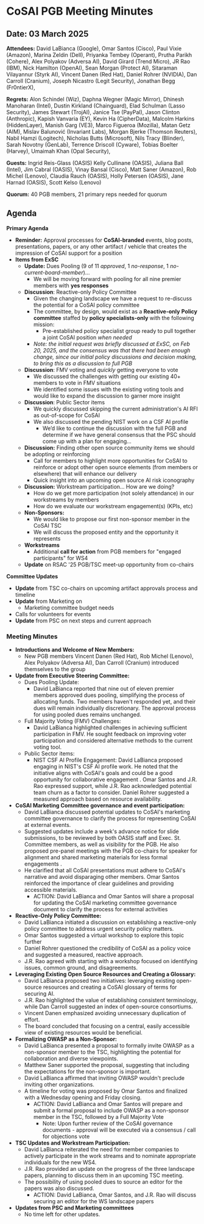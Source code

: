 # CoSAI PGB Meeting Minutes

## Date: 03 March 2025

**Attendees:** David LaBianca (Google), Omar Santos (Cisco), Paul Vixie (Amazon), Marina Zeldin (Dell), Priyanka Tembey (Operant), Prutha Parikh (Cohere), Alex Polyakov (Adversa AI), David Girard (Trend Micro), JR Rao (IBM), Nick Hamilton (OpenAI), Sean Morgan (Protect AI), Sitaraman Vilayannur (Styrk AI), Vincent Danen (Red Hat), Daniel Rohrer (NVIDIA), Dan Carroll (Cranium), Joseph Nicastro (Legit Security), Jonathan Begg (Fr0ntierX), 

**Regrets:**  Alon Schindel (Wiz), Daphna Wegner (Magic Mirror), Dhinesh Manoharan (Intel), Dustin Kirkland (Chainguard),  Elad Schulman (Lasso Security), James Stewart (TrojAI), Janice Tse (PayPal), Jason Clinton (Anthropic), Kapish Vanvaria (EY), Kevin Ha (CipherData), Malcolm Harkins (HiddenLayer), Manish Garg (VE3), Marco Figueroa (Mozilla), Matan Getz (AIM), Mislav Balunović (Invariant Labs), Morgan Bjerke (Thomson Reuters), Nabil Hamzi (Logitech), Nicholas Butts (Microsoft), Nils Tracy (Blinder), Sarah Novotny (GenLab), Terrence Driscoll (Cyware), Tobias Boelter (Harvey), Umaimah Khan (Opal Security), 

**Guests:** Ingrid Reis-Glass (OASIS) Kelly Cullinane (OASIS), Juliana Ball (Intel), Jim Cabral (OASIS), Vinay Bansal (Cisco), Matt Saner (Amazon), Rob Michel (Lenovo), Claudia Rauch (OASIS), Holly Petersen (OASIS), Jane Harnad (OASIS), Scott Kelso (Lenovo)

**Quorum:** 40 PGB members, 21 primary reps needed for quorum

## Agenda

**Primary Agenda**

* **Reminder:** Approval processes for **CoSAI-branded** events, blog posts, presentations, papers, or any other artifact / vehicle that creates the impression of CoSAI support for a position  
* **Items from ExSC**  
  * **Update:** Dues Pooling (9 of 11 *approved*, 1 *no-response*, 1 *no-current-board-member*)...   
    * We will be moving forward with pooling for all nine premier members with **yes responses**  
  * **Discussion**: Reactive-only Policy Committee  
    * Given the changing landscape we have a request to re-discuss the potential for a CoSAI policy committee  
    * The committee, by design, would exist as a **Reactive-only** **Policy committee** staffed by **policy specialists-only** with the following mission:  
      * Pre-established policy specialist group ready to pull together a joint CoSAI position *when needed*  
    * *Note: the initial request was briefly discussed at ExSC, on Feb 20, 2025, and the consensus was that there had been enough change, since our initial policy discussions and decision making, to bring this as a discussion to full PGB*  
  * **Discussion**: FMV voting and *quickly* getting everyone to vote  
    * We discussed the challenges with getting our existing 40+ members to vote in FMV situations  
    * We identified some issues with the existing voting tools and would like to expand the discussion to garner more insight  
  * **Discussion**: Public Sector items  
    * We quickly discussed skipping the current administration's AI RFI as out-of-scope for CoSAI  
    * We also discussed the pending NIST work on a CSF AI profile  
      * We’d like to continue the discussion with the full PGB and determine if we have general consensus that the PSC should come up with a plan for engaging…  
  * **Discussion:** Finding other open source community items we should be adopting or reinforcing  
    * Call for members to highlight more opportunities for CoSAI to reinforce or adopt other open source elements (from members or elsewhere) that will enhance our delivery  
    * Quick insight into an upcoming open source AI risk iconography   
  * **Discussion:** Workstream participation… How are we doing?   
    * How do we get more participation (not solely attendance) in our workstreams by members  
    * How do we evaluate our workstream engagement(s) (KPIs, etc)  
  * **Non-Sponsors:**   
    * We would like to propose our first non-sponsor member in the CoSAI TSC  
    * We will discuss the proposed entity and the opportunity it represents  
  * **Workstreams**  
    * Additional **call for action** from PGB members for "engaged participants" for WS4   
  * **Update** on RSAC '25 PGB/TSC meet-up opportunity from co-chairs

**Committee Updates**

* **Update** from TSC co-chairs on upcoming artifact approvals process and timeline  
* **Update** from Marketing on   
  * Marketing committee budget needs  
* Calls for volunteers for events  
* **Update** from PSC on next steps and current approach

### Meeting Minutes

* **Introductions and Welcome of New Members:**   
  * New PGB members Vincent Danen (Red Hat), Rob Michel (Lenovo), Alex Polyakov (Adversa AI), Dan Carroll (Cranium)  introduced themselves to the group  
* **Update from Executive Steering Committee:**  
  * Dues Pooling Update:   
    * David LaBianca reported that nine out of eleven premier members approved dues pooling, simplifying the process of allocating funds. Two members haven't responded yet, and their dues will remain individually discretionary. The approval process for using pooled dues remains unchanged.  
  * Full Majority Voting (FMV) Challenges: 	  
    * David LaBianca highlighted challenges in achieving sufficient participation in FMV. He sought feedback on improving voter participation and considered alternative methods to the current voting tool.  
  * Public Sector items:  
    * NIST CSF AI Profile Engagement: David LaBianca proposed engaging in NIST's CSF AI profile work. He noted that the initiative aligns with CoSAI's goals and could be a good opportunity for collaborative engagement . Omar Santos and J.R. Rao expressed support, while J.R. Rao acknowledged potential team churn as a factor to consider. Daniel Rohrer suggested a measured approach based on resource availability.  
* **CoSAI Marketing Committee governance and event participation:**  
  *  David LaBianca discussed potential updates to CoSAI's marketing committee governance to clarify the process for representing CoSAI at external events.   
  * Suggested updates include a week's advance notice for slide submissions, to be reviewed by both OASIS staff and Exec. St. Committee members, as well as visibility for the PGB. He also proposed pre-panel meetings with the PGB co-chairs for speaker for alignment and shared marketing materials for less formal engagements .    
  * He clarified that all CoSAI presentations must adhere to CoSAI's narrative and avoid disparaging other members.  Omar Santos reinforced the importance of clear guidelines and providing accessible materials.  
    * ACTION: David LaBianca and Omar Santos will share a proposal for updating the CoSAI marketing committee governance document to clarify the process for external activities  
* **Reactive-Only Policy Committee:**   
  * David LaBianca initiated a discussion on establishing a reactive-only policy committee to address urgent security policy matters.    
  * Omar Santos suggested a virtual workshop to explore this topic further  
  * Daniel Rohrer questioned the credibility of CoSAI as a policy voice and suggested a measured, reactive approach.  
  * J.R. Rao agreed with starting with a workshop focused on identifying issues, common ground, and disagreements.   
* **Leveraging Existing Open Source Resources and Creating a Glossary:**   
  * David LaBianca proposed two initiatives: leveraging existing open-source resources and creating a CoSAI glossary of terms for securing AI.  
  * J.R. Rao highlighted the value of establishing consistent terminology, while Dan Carroll suggested an index of open-source consortiums.   
  * Vincent Danen emphasized avoiding unnecessary duplication of effort.   
  * The board concluded that focusing on a central, easily accessible view of existing resources would be beneficial.  
* **Formalizing OWASP as a Non-Sponsor:**   
  * David LaBianca presented a proposal to formally invite OWASP as a non-sponsor member to the TSC, highlighting the potential for collaboration and diverse viewpoints.  
  * Matthew Saner supported the proposal, suggesting that including the expectations for the non-sponsor is important.  
  * David LaBianca affirmed that inviting OWASP wouldn't preclude inviting other organizations.   
  * A timeline for voting was proposed by Omar Santos and finalized with a Wednesday opening and Friday closing.  
    * ACTION: David LaBianca and Omar Santos will prepare and submit a formal proposal to include OWASP as a non-sponsor member in the TSC, followed by a Full Majority Vote  
      * Note: Upon further review of the CoSAI governance documents \- approval will be executed via a consensus / call for objections vote  
* **TSC Updates and Workstream Participation:**  
  * David LaBianca reiterated the need for member companies to actively participate in the work streams and to nominate appropriate individuals for the new WS4.   
  * J.R. Rao provided an update on the progress of the three landscape papers, planning to discuss them in an upcoming TSC meeting.   
  * The possibility of using pooled dues to source an editor for the papers was also discussed.  
    * ACTION: David LaBianca, Omar Santos, and J.R. Rao will discuss securing an editor for the WS landscape papers  
* **Updates from PSC and Marketing committees**
  * No time left for other updates.


